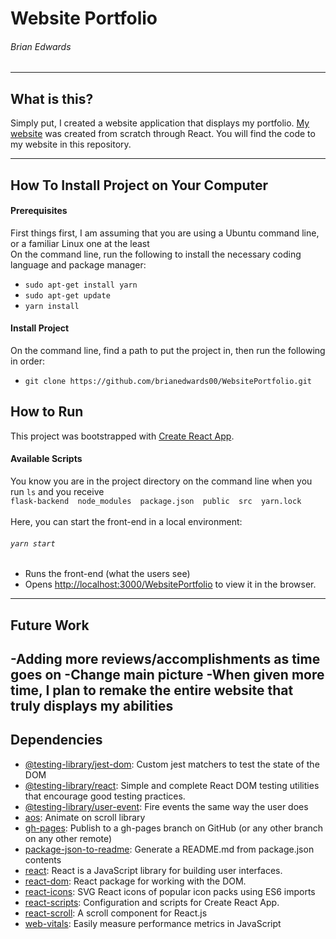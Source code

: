 # Website Portfolio
###### Brian Edwards

---
## What is this?
Simply put, I created a website application that displays my portfolio. [My website](https://brianedwards00.github.io/WebsitePortfolio/) was created from scratch through React. You will find the code to my website in this repository.

---
## How To Install Project on Your Computer
#### Prerequisites 
First things first, I am assuming that you are using a Ubuntu command line, or a familiar Linux one at the least <br/>
On the command line, run the following to install the necessary coding language and package manager:
- `sudo apt-get install yarn`
- `sudo apt-get update`
- `yarn install`

#### Install Project
On the command line, find a path to put the project in, then run the following in order:
- `git clone https://github.com/brianedwards00/WebsitePortfolio.git`

## How to Run
This project was bootstrapped with [Create React App](https://github.com/facebook/create-react-app).
#### Available Scripts
You know you are in the project directory on the command line when you run `ls` and you receive <br/>
`flask-backend  node_modules  package.json  public  src  yarn.lock` <br/> <br/>
Here, you can start the front-end in a local environment:
###### `yarn start`
- Runs the front-end (what the users see)
- Opens [http://localhost:3000/WebsitePortfolio](http://localhost:3000/WebsitePortfolio) to view it in the browser.
---
## Future Work
-Adding more reviews/accomplishments as time goes on
-Change main picture
-When given more time, I plan to remake the entire website that truly displays my abilities
---
## Dependencies
- [@testing-library/jest-dom](https://ghub.io/@testing-library/jest-dom): Custom jest matchers to test the state of the DOM
- [@testing-library/react](https://ghub.io/@testing-library/react): Simple and complete React DOM testing utilities that encourage good testing practices.
- [@testing-library/user-event](https://ghub.io/@testing-library/user-event): Fire events the same way the user does
- [aos](https://ghub.io/aos): Animate on scroll library
- [gh-pages](https://ghub.io/gh-pages): Publish to a gh-pages branch on GitHub (or any other branch on any other remote)
- [package-json-to-readme](https://ghub.io/package-json-to-readme): Generate a README.md from package.json contents
- [react](https://ghub.io/react): React is a JavaScript library for building user interfaces.
- [react-dom](https://ghub.io/react-dom): React package for working with the DOM.
- [react-icons](https://ghub.io/react-icons): SVG React icons of popular icon packs using ES6 imports
- [react-scripts](https://ghub.io/react-scripts): Configuration and scripts for Create React App.
- [react-scroll](https://ghub.io/react-scroll): A scroll component for React.js
- [web-vitals](https://ghub.io/web-vitals): Easily measure performance metrics in JavaScript
